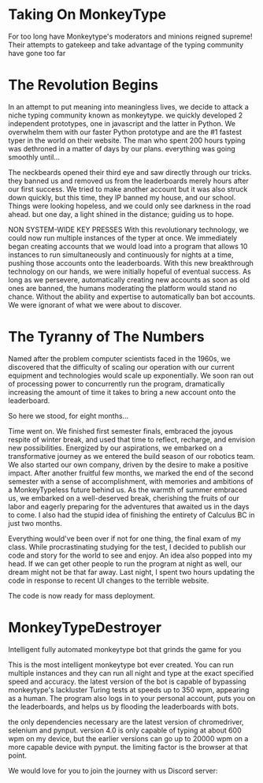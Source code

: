 # Taking On MonkeyType
For too long have Monkeytype's moderators and minions reigned supreme! Their attempts to gatekeep and take advantage of the typing community have gone too far

# The Revolution Begins

In an attempt to put meaning into meaningless lives, we decide to attack a niche typing community known as monkeytype. we quickly developed 2 independent prototypes, one in javascript and the latter in Python. We overwhelm them with our faster Python prototype and are the #1 fastest typer in the world on their website. The man who spent 200 hours typing was dethroned in a matter of days by our plans. everything was going smoothly until...

The neckbeards opened their third eye and saw directly through our tricks. they banned us and removed us from the leaderboards merely hours after our first success. We tried to make another account but it was also struck down quickly, but this time, they IP banned my house, and our school.
Things were looking hopeless, and we could only see darkness in the road ahead. but one day, a light shined in the distance; guiding us to hope.

NON SYSTEM-WIDE KEY PRESSES
With this revolutionary technology, we could now run multiple instances of the typer at once. We immediately began creating accounts that we would load into a program that allows 10 instances to run simultaneously and continuously for nights at a time, pushing those accounts onto the leaderboards. With this new breakthrough technology on our hands, we were initially hopeful of eventual success. As long as we persevere, automatically creating new accounts as soon as old ones are banned, the humans moderating the platform would stand no chance. Without the ability and expertise to automatically ban bot accounts. We were ignorant of what we were about to discover.

# The Tyranny of The Numbers
Named after the problem computer scientists faced in the 1960s, we discovered that the difficulty of scaling our operation with our current equipment and technologies would scale up exponentially. We soon ran out of processing power to concurrently run the program, dramatically increasing the amount of time it takes to bring a new account onto the leaderboard. 

So here we stood, for eight months... 


Time went on. We finished first semester finals, embraced the joyous respite of winter break, and used that time to reflect, recharge, and envision new possibilities. Energized by our aspirations, we embarked on a transformative journey as we entered the build season of our robotics team. We also started our own company, driven by the desire to make a positive impact. After another fruitful few months, we marked the end of the second semester with a sense of accomplishment, with memories and ambitions of a MonkeyTypeless future behind us. As the warmth of summer embraced us, we embarked on a well-deserved break, cherishing the fruits of our labor and eagerly preparing for the adventures that awaited us in the days to come. I also had the stupid idea of finishing the entirety of Calculus BC in just two months. 

Everything would've been over if not for one thing, the final exam of my class. While procrastinating studying for the test, I decided to publish our code and story for the world to see and enjoy. An idea also popped into my head. If we can get other people to run the program at night as well, our dream might not be that far away. Last night, I spent two hours updating the code in response to recent UI changes to the terrible website. 

The code is now ready for mass deployment. 


# MonkeyTypeDestroyer
Intelligent fully automated monkeytype bot that grinds the game for you

This is the most intelligent monkeytype bot ever created. You can run multiple instances and they can run all night and type at the exact specified speed and accuracy. the latest version of the bot is capable of bypassing monkeytype's lackluster Turing tests at speeds up to 350 wpm, appearing as a human. The program also logs in to your personal account, puts you on the leaderboards, and helps us by flooding the leaderboards with bots. 

the only dependencies necessary are the latest version of chromedriver, selenium and pynput. version 4.0 is only capable of typing at about 600 wpm on my device, but the earlier versions can go up to 20000 wpm on a more capable device with pynput. the limiting factor is the browser at that point. 


We would love for you to join the journey with us
Discord server: 
